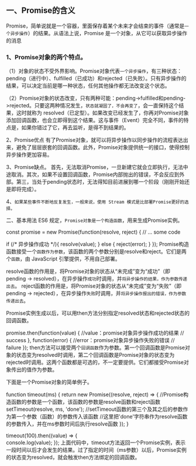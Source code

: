 ## 一、Promise的含义
 Promise，简单说就是一个容器，里面保存着某个未来才会结束的事件（通常是`一个异步操作`）的结果。从语法上说，Promise 是一个对象，从它可以获取异步操作的消息
 ### 1、Promise对象的两个特点。

（1）对象的状态不受外界影响。Promise对象代表`一个异步操作`，有三种状态：pending（进行中）、fulfilled（已成功）和rejected（已失败）。只有异步操作的结果，可以决定当前是哪一种状态，任何其他操作都无法改变这个状态。

（2）Promise对象的状态改变，只有两种可能：pending->fulfilled和pending->rejected。只要这两种情况发生，`状态就凝固了，不会再变了`，会一直保持这个结果，这时就称为 resolved（已定型）。如果改变已经发生了，你再对Promise对象添加回调函数，也会立即得到这个结果。这与事件（Event）完全不同，事件的特点是，如果你错过了它，再去监听，是得不到结果的。

2、Promise优点
有了Promise对象，就可以将异步操作以同步操作的流程表达出来，避免了层层嵌套的回调函数。此外，Promise对象提供统一的接口，使得控制异步操作更加容易。

3、Promise缺点。
首先，无法取消Promise，一旦新建它就会立即执行，无法中途取消。其次，如果不设置回调函数，Promise内部抛出的错误，不会反应到外部。第三，当处于pending状态时，无法得知目前进展到哪一个阶段（刚刚开始还是即将完成）。

4、`如果某些事件不断地反复发生，一般来说，使用 Stream 模式是比部署Promise更好的选择。`

二、基本用法
ES6 规定，`Promise对象是一个构造函数`，用来生成Promise实例。

const promise = new Promise(function(resolve, reject) {
  // ... some code

  if (/* 异步操作成功 */){
    resolve(value);
  } else {
    reject(error);
  }
});
Promise构造函数接受一个`函数作为参数`，该函数的两个参数分别是resolve和reject。它们是两个`函数`，由 JavaScript 引擎提供，不用自己部署。

resolve函数的作用是，将Promise对象的状态从“未完成”变为“成功”（即 pending -> resolved），在异步操作`成功`时调用，并`将异步操作的结果，作为参数传递出去`。
reject函数的作用是，将Promise对象的状态从“未完成”变为“失败”（即 pending -> rejected），在异步操作`失败`时调用，并`将异步操作报出的错误，作为参数传递出去`。

Promise实例生成以后，可以用then方法分别指定resolved状态和rejected状态的回调函数。

promise.then(function(value) {  //value：promise对象异步操作成功的结果
  // success
}, function(error) {  //error：promise对象异步操作失败的错误
  // failure
});
then方法可以接受两个`回调函数`作为参数。第一个回调函数是Promise对象的状态变为resolved时调用，第二个回调函数是Promise对象的状态变为rejected时调用。这两个函数都是可选的，不一定要提供。它们都接受Promise对象传出的值作为参数。

下面是一个Promise对象的简单例子。

function timeout(ms) {
  return new Promise((resolve, reject) => {    //Promise构造函数的参数是一个函数，该函数的参数是resolve函数和reject函数
    setTimeout(resolve, ms, 'done');  //setTimeout函数的第三个及其之后的参数作为第一个参数（函数）的参数传入该函数
   //这里把'done'字符串作为resolve函数的参数传入，并在ms参数时间后执行resolve函数
  });
}

timeout(100).then((value) => {  
  console.log(value);
});
上面代码中，timeout方法返回一个Promise实例，表示一段时间以后才会发生的结果。过了指定的时间（ms参数）以后，Promise实例的状态变为resolved，就会触发then方法绑定的回调函数。
